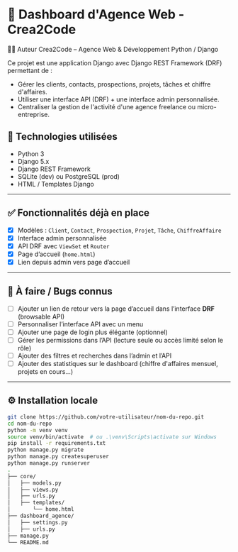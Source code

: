 # 🎯 Dashboard d'Agence Web - Crea2Code
🧑‍💻 Auteur
Crea2Code – Agence Web & Développement Python / Django

Ce projet est une application Django avec Django REST Framework (DRF) permettant de :
- Gérer les clients, contacts, prospections, projets, tâches et chiffre d'affaires.
- Utiliser une interface API (DRF) + une interface admin personnalisée.
- Centraliser la gestion de l'activité d'une agence freelance ou micro-entreprise.

## 🚀 Technologies utilisées

- Python 3
- Django 5.x
- Django REST Framework
- SQLite (dev) ou PostgreSQL (prod)
- HTML / Templates Django

---

## ✅ Fonctionnalités déjà en place

- [x] Modèles : `Client`, `Contact`, `Prospection`, `Projet`, `Tâche`, `ChiffreAffaire`
- [x] Interface admin personnalisée
- [x] API DRF avec `ViewSet` et `Router`
- [x] Page d’accueil (`home.html`)
- [x] Lien depuis admin vers page d’accueil

---

## 🧩 À faire / Bugs connus

- [ ] Ajouter un lien de retour vers la page d’accueil dans l’interface **DRF** (browsable API)
- [ ] Personnaliser l’interface API avec un menu
- [ ] Ajouter une page de login plus élégante (optionnel)
- [ ] Gérer les permissions dans l’API (lecture seule ou accès limité selon le rôle)
- [ ] Ajouter des filtres et recherches dans l’admin et l’API
- [ ] Ajouter des statistiques sur le dashboard (chiffre d'affaires mensuel, projets en cours...)

---

## ⚙️ Installation locale

```bash
git clone https://github.com/votre-utilisateur/nom-du-repo.git
cd nom-du-repo
python -m venv venv
source venv/bin/activate  # ou .\venv\Scripts\activate sur Windows
pip install -r requirements.txt
python manage.py migrate
python manage.py createsuperuser
python manage.py runserver
.
├── core/
│   ├── models.py
│   ├── views.py
│   ├── urls.py
│   ├── templates/
│       └── home.html
├── dashboard_agence/
│   ├── settings.py
│   ├── urls.py
├── manage.py
└── README.md



